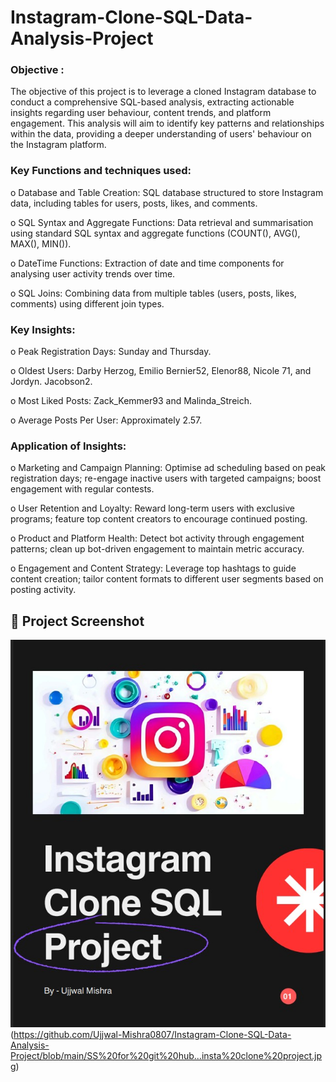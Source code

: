 # Instagram-Clone-SQL-Data-Analysis-Project

### Objective : 

The objective of this project is to leverage a cloned Instagram database to conduct a comprehensive SQL-based analysis, extracting actionable insights regarding user behaviour, content trends, and platform engagement. This analysis will aim to identify key patterns and relationships within the data, providing a deeper understanding of users' behaviour on the Instagram platform.

### Key Functions and techniques used:

o	Database and Table Creation: SQL database structured to store Instagram data, including tables for users, posts, likes, and comments.

o	SQL Syntax and Aggregate Functions: Data retrieval and summarisation using standard SQL syntax and aggregate functions (COUNT(), AVG(), MAX(), MIN()).

o	DateTime Functions: Extraction of date and time components for analysing user activity trends over time.

o	SQL Joins: Combining data from multiple tables (users, posts, likes, comments) using different join types.

### Key Insights:

o	Peak Registration Days: Sunday and Thursday.

o	Oldest Users: Darby Herzog, Emilio Bernier52, Elenor88, Nicole 71, and Jordyn. Jacobson2.

o	Most Liked Posts: Zack_Kemmer93 and Malinda_Streich.

o	Average Posts Per User: Approximately 2.57.

### Application of Insights:

o	Marketing and Campaign Planning: Optimise ad scheduling based on peak registration days; re-engage inactive users with targeted campaigns; boost engagement with regular contests.

o	User Retention and Loyalty: Reward long-term users with exclusive programs; feature top content creators to encourage continued posting.

o	Product and Platform Health: Detect bot activity through engagement patterns; clean up bot-driven engagement to maintain metric accuracy.

o	Engagement and Content Strategy: Leverage top hashtags to guide content creation; tailor content formats to different user segments based on posting activity.


## 📸 Project Screenshot
![Project's First Page](https://github.com/Ujjwal-Mishra0807/Instagram-Clone-SQL-Data-Analysis-Project/blob/main/SS%20for%20github....Insta%20clone%20project.jpg)
(https://github.com/Ujjwal-Mishra0807/Instagram-Clone-SQL-Data-Analysis-Project/blob/main/SS%20for%20git%20hub...insta%20clone%20project.jpg)


